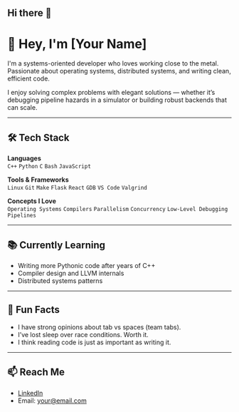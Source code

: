 ## Hi there 👋

<!--
**sabit-islam/sabit-islam** is a ✨ _special_ ✨ repository because its `README.md` (this file) appears on your GitHub profile.

Here are some ideas to get you started:

- 🔭 I’m currently working on ...
- 🌱 I’m currently learning ...
- 👯 I’m looking to collaborate on ...
- 🤔 I’m looking for help with ...
- 💬 Ask me about ...
- 📫 How to reach me: ...
- 😄 Pronouns: ...
- ⚡ Fun fact: ...
-->

# 👋 Hey, I'm [Your Name]

I'm a systems-oriented developer who loves working close to the metal. Passionate about operating systems, distributed systems, and writing clean, efficient code.

I enjoy solving complex problems with elegant solutions — whether it’s debugging pipeline hazards in a simulator or building robust backends that can scale.

---

## 🛠️ Tech Stack

**Languages**  
`C++` `Python` `C` `Bash` `JavaScript`

**Tools & Frameworks**  
`Linux` `Git` `Make` `Flask` `React` `GDB` `VS Code` `Valgrind`

**Concepts I Love**  
`Operating Systems` `Compilers` `Parallelism` `Concurrency` `Low-Level Debugging` `Pipelines`

---

## 📚 Currently Learning

- Writing more Pythonic code after years of C++
- Compiler design and LLVM internals
- Distributed systems patterns

---

## 🌱 Fun Facts

- I have strong opinions about tab vs spaces (team tabs).
- I’ve lost sleep over race conditions. Worth it.
- I think reading code is just as important as writing it.

---

## 📫 Reach Me

- [LinkedIn](https://linkedin.com/in/yourusername)
- Email: your@email.com

